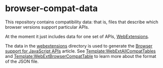 # browser-compat-data

This repository contains compatibility data: that is, files that describe which browser versions support particular APIs.

At the moment it just includes data for one set of APIs, [WebExtensions](https://developer.mozilla.org/Add-ons/WebExtensions).

The data in the [webextensions](/webextensions/) directory is used to generate the
[Browser support for JavaScript APIs](https://developer.mozilla.org/Add-ons/WebExtensions/Browser_support_for_JavaScript_APIs) article.
See [Template:WebExtAllCompatTables](https://developer.mozilla.org/docs/Template:WebExtAllCompatTables) and
[Template:WebExtBrowserCompatTable](https://developer.mozilla.org/docs/Template:WebExtBrowserCompatTable)
to learn more about the format of the JSON file.

